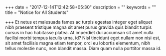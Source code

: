 +++
date = "2017-12-14T12:42:58+05:30"
description = ""
keywords = ""
title = "Notice for All Students"

+++
Et netus et malesuada fames ac turpis egestas integer eget aliquet nibh praesent tristique magna sit amet purus gravida quis blandit turpis cursus in hac habitasse platea. At imperdiet dui accumsan sit amet nulla facilisi morbi tempus iaculis urna, id?
Nisl tincidunt eget nullam non nisi est, sit amet facilisis magna etiam tempor, orci eu lobortis elementum, nibh tellus molestie nunc, non blandit massa. Diam quam nulla porttitor massa id.
